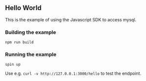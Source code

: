 ## Hello World 

This is the example of using the Javascript SDK to access mysql.

### Building the example

```
npm run build
```
### Running the example

```
spin up
```

Use e.g. `curl -v http://127.0.0.1:3000/hello` to test the endpoint.